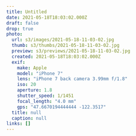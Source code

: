 ```yaml
---
title: Untitled
date: 2021-05-18T18:03:02.000Z
draft: false
drop: true
photo:
  url: s3/images/2021-05-18-11-03-02.jpg
  thumb: s3/thumbs/2021-05-18-11-03-02.jpg
  preview: s3/previews/2021-05-18-11-03-02.jpg
  created: 2021-05-18T18:03:02.000Z
  exif:
    make: Apple
    model: "iPhone 7"
    lens: "iPhone 7 back camera 3.99mm f/1.8"
    iso: 20
    aperture: 1.8
    shutter_speed: 1/1451
    focal_length: "4.0 mm"
    gps: "47.6670194444444 -122.3517"
  title: null
  caption: null
links: []
---
```


